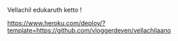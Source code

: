 

Vellachil edukaruth ketto !

https://www.heroku.com/deploy/?template=https://github.com/vloggerdeven/vellachilaano
